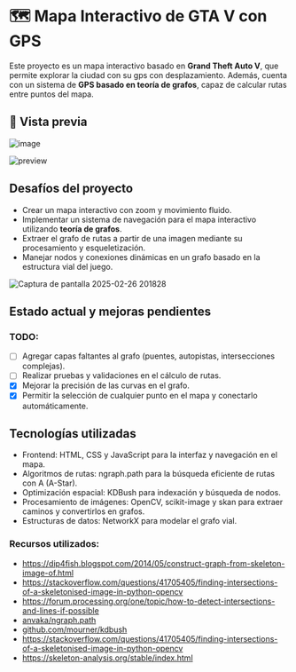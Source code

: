 # 🗺️ Mapa Interactivo de GTA V con GPS

Este proyecto es un mapa interactivo basado en **Grand Theft Auto V**, que permite explorar la ciudad con su gps con desplazamiento. Además, cuenta con un sistema de **GPS basado en teoría de grafos**, capaz de calcular rutas entre puntos del mapa.

## 📸 Vista previa

![image](https://github.com/user-attachments/assets/4f382dec-bf82-450c-b8c7-f32bffa45f8c)

![preview](https://github.com/user-attachments/assets/cc2e67c2-8412-40fe-b865-b0ee943d5a84)

## Desafíos del proyecto

* Crear un mapa interactivo con zoom y movimiento fluido.
* Implementar un sistema de navegación para el mapa interactivo utilizando **teoría de grafos**.  
* Extraer el grafo de rutas a partir de una imagen mediante su procesamiento y esqueletización.
* Manejar nodos y conexiones dinámicas en un grafo basado en la estructura vial del juego.

![Captura de pantalla 2025-02-26 201828](https://github.com/user-attachments/assets/ab8a7f4a-a3c7-4b23-8084-a983416a163b)

## Estado actual y mejoras pendientes

### TODO:

- [ ] Agregar capas faltantes al grafo (puentes, autopistas, intersecciones complejas).  
- [ ] Realizar pruebas y validaciones en el cálculo de rutas.  
- [x] Mejorar la precisión de las curvas en el grafo.  
- [x] Permitir la selección de cualquier punto en el mapa y conectarlo automáticamente.  

## Tecnologías utilizadas

* Frontend: HTML, CSS y JavaScript para la interfaz y navegación en el mapa.
* Algoritmos de rutas: ngraph.path para la búsqueda eficiente de rutas con A (A-Star).
* Optimización espacial: KDBush para indexación y búsqueda de nodos.
* Procesamiento de imágenes: OpenCV, scikit-image y skan para extraer caminos y convertirlos en grafos.
* Estructuras de datos: NetworkX para modelar el grafo vial.

### Recursos utilizados:

- https://dip4fish.blogspot.com/2014/05/construct-graph-from-skeleton-image-of.html
- https://stackoverflow.com/questions/41705405/finding-intersections-of-a-skeletonised-image-in-python-opencv
- https://forum.processing.org/one/topic/how-to-detect-intersections-and-lines-if-possible
- [anvaka/ngraph.path](https://github.com/anvaka/ngraph.path)
- [github.com/mourner/kdbush](https://github.com/mourner/kdbush)
- https://stackoverflow.com/questions/41705405/finding-intersections-of-a-skeletonised-image-in-python-opencv
- https://skeleton-analysis.org/stable/index.html
